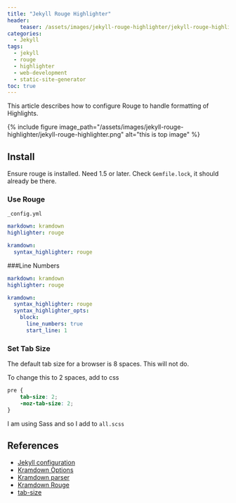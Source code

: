 ```yaml
---
title: "Jekyll Rouge Highlighter"
header:
    teaser: /assets/images/jekyll-rouge-highlighter/jekyll-rouge-highlighter.png
categories:
  - Jekyll
tags:
  - jekyll
  - rouge
  - highlighter
  - web-development
  - static-site-generator
toc: true
---
```


This article describes how to configure Rouge to handle formatting of Highlights.

{% include figure image_path="/assets/images/jekyll-rouge-highlighter/jekyll-rouge-highlighter.png" alt="this is top image" %}

## Install

Ensure rouge is installed. Need 1.5 or later.
Check `Gemfile.lock`, it should already be there.

### Use Rouge

`_config.yml`
```yml
markdown: kramdown
highlighter: rouge

kramdown:
  syntax_highlighter: rouge
```

###Line Numbers
```yml
markdown: kramdown
highlighter: rouge

kramdown:
  syntax_highlighter: rouge
  syntax_highlighter_opts:
    block:
      line_numbers: true
      start_line: 1
```
### Set Tab Size

The default tab size for a browser is 8 spaces. This will not do.

To change this to 2 spaces, add to css
```css
pre {
	tab-size: 2;
	-moz-tab-size: 2;
}
```
I am using Sass and so I add to `all.scss`

## References
- [Jekyll configuration](https://jekyllrb.com/docs/configuration/)
- [Kramdown Options](https://kramdown.gettalong.org/options.html)
- [Kramdown parser](https://kramdown.gettalong.org/parser/kramdown.html)
- [Kramdown Rouge](https://kramdown.gettalong.org/syntax_highlighter/rouge.html)
- [tab-size](https://developer.mozilla.org/en-US/docs/Web/CSS/tab-size)